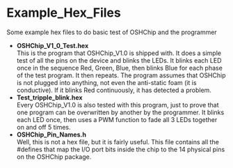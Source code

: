 # Example_Hex_Files
Some example hex files to do basic test of OSHChip and the programmer

* **OSHChip_V1_0_Test.hex**  
  This is the program that OSHChip_V1.0 is shipped with. It does a simple test of all the pins
  on the device and blinks the LEDs. It blinks each LED once in the sequence Red, Green, Blue,
  then blinks Blue for each phase of the test program. It then repeats. The program assumes
  that OSHChip is not plugged into anything, not even the anti-static foam (it is conductive).
  If it blinks Red continuously, it has detected a problem.
* **Test_tripple_blink.hex**  
  Every OSHChip_V1.0 is also tested with this program, just to prove that one program can be
  overwritten by another by the programmer. It blinks each LED once, then uses a PWM function
  to fade all 3 LEDs together on and off 5 times.
* **OSHChip_Pin_Names.h**  
  Well, this is not a hex file, but it is fairly useful. This file contains all the #defines
  that map the I/O port bits inside the chip to the 14 physical pins on the OSHChip package.
  
